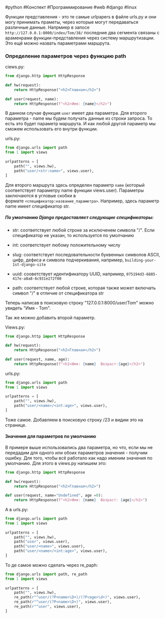#python #Конспект #Программирование #web #django #linux 

Функции представления - это те самые urlpapers в файле urls.py и они могу принимать праметы, через которые могут передаваться различные данные. Напрмиер в запосе `http://127.0.0.1:8000/index/Tom/38/` последние два сегмента связаны с араменрами функции-представления через систему маршрутизации. Это ещё можно назвать параметрами маршрута.

### Определение параметров через функцию path
ciews.py:
```python
from django.http import HttpResponse
   
def hw(request):
    return HttpResponse("<h2>Главная</h2>")
  
def user(request, name):
    return HttpResponse(f"<h2>Имя: {name}</h2>")
```
В данном случае функция `user` имеет два параметра. Для второго параметра - name мы будем получать данные из строки запроса. То есть это будет параметр маршрута. И как любой другой параметр мы сможем использовать его внутри функции.

urls.py:
```python
from django.urls import path
from 1 import views
  
urlpatterns = [
    path("", views.hw),
    path("user/<str:name>", views.user),
]
```
Для второго маршрута здесь определен параметр `name` (который соответствует параметру name функции views.user). Параметры заключаются в угловые скобки в формате `<спецификатор:название_параметра>`. Например, здесь параметр name имеет спецификатор str.

##### По умолчанию Django предоставляет следующие спецификаторы:
- str: соответствует любой строке за исключенем символа "/". Если спецификатор не указан, то используется по умолчанию
    
- int: соответствует любому положительному числу
    
- slug: соответствует последовательности буквенных символов ASCII, цифр, дефиса и символа подчеркивания, например, `building-your-1st-django-site`
    
- uuid: сооветствует идентификатору UUID, например, `075194d3-6885-417e-a8a8-6c931e272f00`
    
- path: соответствует любой строке, которая также может включать символ "/" в отличие от спецификатора str

Теперь написав в поисковую строку "127.0.0.1:8000/user/Tom" можно увидеть "Имя - Tom". 

Так же можно добавить второй параметр.

Views.py:
```python
from django.http import HttpResponse
   
def hw(request):
    return HttpResponse("<h2>Главная</h2>")
  
def user(request, name, age):
    return HttpResponse(f"<h2>Имя: {name}  Возраст:{age}</h2>")
```

urls.py:
```python
from django.urls import path
from 1 import views
  
urlpatterns = [
    path("", views.hw),
    path("user/<name>/<int:age>", views.user),
]
```

Тоже самое. Добавляем в поисковую строку /23 и видим это на странице.

#### Значения для параметров по умолчанию

В примере выше использовались два параметра, но что, если мы не передадим для одного или обоих параметров значения - получим ошибку. Для того, чтобы всё работало как надо именим значения по умолчанию. Для этого в views.py напишем это:
```python
from django.http import HttpResponse
   
def hw(request):
    return HttpResponse("<h2>Главная</h2>")
  
def user(request, name="Undefined", age =0):
    return HttpResponse(f"<h2>Имя: {name}  Возраст: {age}</h2>")
```

А в urls.py:
```python
from django.urls import path
from 1 import views
  
urlpatterns = [
    path("", views.hw),
    path("user", views.user),
    path("user/<name>", views.user),
    path("user/<name>/<int:age>", views.user),
]
```

То де самое можно сделать через re_paph:
```python
from django.urls import path, re_path
from 1 import views
  
urlpatterns = [
    path("", views.hw),
    re_path(r"^user/(?P<name>\D+)/(?P<age>\d+)", views.user),
    re_path(r"^user/(?P<name>\D+)", views.user),
    re_path(r"^user", views.user),
]
```

